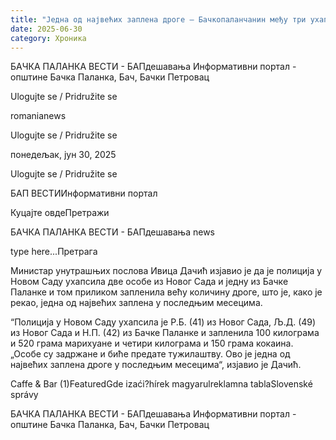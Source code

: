 ```yaml
---
title: "Једна од највећих заплена дроге – Бачкопаланчанин међу три ухапшене особе"
date: 2025-06-30
category: Хроника
---
```


БАЧКА ПАЛАНКА ВЕСТИ - БАПдешавања Информативни портал - општине Бачка Паланка, Бач, Бачки Петровац

Ulogujte se / Pridružite se

romanianews

Ulogujte se / Pridružite se

понедељак, јун 30, 2025

Ulogujte se / Pridružite se

БАП ВЕСТИИнформативни портал

Куцајте овдеПретражи

БАЧКА ПАЛАНКА ВЕСТИ - БАПдешавања news

type here...Претрага

Министар унутрашњих послова Ивица Дачић изјавио је да је полиција у Новом Саду ухапсила две особе из Новог Сада и једну из Бачке Паланке и том приликом запленила већу количину дроге, што је, како је рекао, једна од највећих заплена у последњим месецима.

“Полиција у Новом Саду ухапсила је Р.Б. (41) из Новог Сада, Љ.Д. (49) из Новог Сада и Н.П. (42) из Бачке Паланке и запленила 100 килограма и 520 грама марихуане и четири килограма и 150 грама кокаина.
„Особе су задржане и биће предате тужилаштву. Ово је једна од највећих заплена дроге у последњим месецима“, изјавио је Дачић.

Caffe & Bar (1)FeaturedGde izaći?hírek magyarulreklamna tablaSlovenské správy

БАЧКА ПАЛАНКА ВЕСТИ - БАПдешавања Информативни портал - општине Бачка Паланка, Бач, Бачки Петровац
